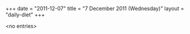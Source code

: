 +++
date = "2011-12-07"
title = "7 December 2011 (Wednesday)"
layout = "daily-diet"
+++

<p>&lt;no entries&gt;</p>